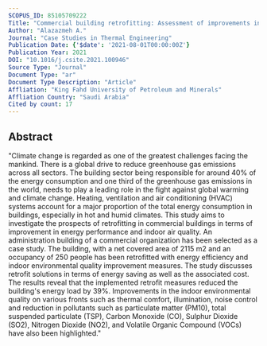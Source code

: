 ```yaml
---
SCOPUS_ID: 85105709222
Title: "Commercial building retrofitting: Assessment of improvements in energy performance and indoor air quality"
Author: "Alazazmeh A."
Journal: "Case Studies in Thermal Engineering"
Publication Date: {'$date': '2021-08-01T00:00:00Z'}
Publication Year: 2021
DOI: "10.1016/j.csite.2021.100946"
Source Type: "Journal"
Document Type: "ar"
Document Type Description: "Article"
Affliation: "King Fahd University of Petroleum and Minerals"
Affliation Country: "Saudi Arabia"
Cited by count: 17
---
```


## Abstract
"Climate change is regarded as one of the greatest challenges facing the mankind. There is a global drive to reduce greenhouse gas emissions across all sectors. The building sector being responsible for around 40% of the energy consumption and one third of the greenhouse gas emissions in the world, needs to play a leading role in the fight against global warming and climate change. Heating, ventilation and air conditioning (HVAC) systems account for a major proportion of the total energy consumption in buildings, especially in hot and humid climates. This study aims to investigate the prospects of retrofitting in commercial buildings in terms of improvement in energy performance and indoor air quality. An administration building of a commercial organization has been selected as a case study. The building, with a net covered area of 2115 m2 and an occupancy of 250 people has been retrofitted with energy efficiency and indoor environmental quality improvement measures. The study discusses retrofit solutions in terms of energy saving as well as the associated cost. The results reveal that the implemented retrofit measures reduced the building's energy load by 39%. Improvements in the indoor environmental quality on various fronts such as thermal comfort, illumination, noise control and reduction in pollutants such as particulate matter (PM10), total suspended particulate (TSP), Carbon Monoxide (CO), Sulphur Dioxide (SO2), Nitrogen Dioxide (NO2), and Volatile Organic Compound (VOCs) have also been highlighted."
